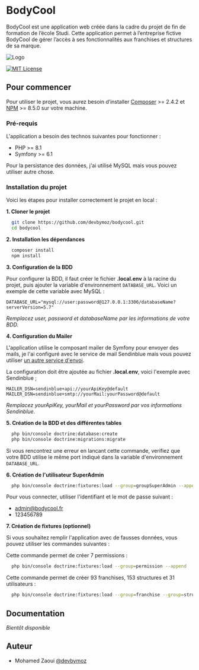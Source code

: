 # BodyCool
BodyCool est une application web créée dans la cadre du projet de fin de formation de l’école Studi. 
Cette application permet à l’entreprise fictive BodyCool de gérer l’accès à ses fonctionnalités aux franchises et structures de sa marque.

![Logo](https://bodycool.devbymoz.com/images/others/logo-bodycool.svg)

[![MIT License](https://img.shields.io/badge/License-MIT-green.svg)](https://choosealicense.com/licenses/mit/)

## Pour commencer
Pour utiliser le projet, vous aurez besoin d’installer [Composer](https://getcomposer.org/download/) >= 2.4.2 et [NPM](https://nodejs.org/en/download/) >= 8.5.0 sur votre machine.

### Pré-requis
L'application a besoin des technos suivantes pour fonctionner :
- PHP >= 8.1
- Symfony >= 6.1

Pour la persistance des données, j'ai utilisé MySQL mais vous pouvez utiliser autre chose.

### Installation du projet
Voici les étapes pour installer correctement le projet en local :

**1. Cloner le projet**
```bash
  git clone https://github.com/devbymoz/bodycool.git
  cd bodycool
```

**2. Installation les dépendances**
```bash
  composer install
  npm install
```

**3. Configuration de la BDD**

Pour configurer la BDD, il faut créer le fichier **.local.env** à la racine du projet, puis ajouter la variable d'environnement `DATABASE_URL`.
Voici un exemple de cette variable avec MySQL :

`DATABASE_URL="mysql://user:password@127.0.0.1:3306/databaseName?serverVersion=5.7"`

*Remplacez user, password et databaseName par les informations de votre BDD.*

**4. Configuration du Mailer**

L'application utilise le composant mailer de Symfony pour envoyer des mails, je l'ai configuré avec le service de mail Sendinblue mais vous pouvez utiliser [un autre service d'envoi](https://symfony.com/doc/current/mailer.html#transport-setup).

La configuration doit être ajoutée au fichier **.local.env**, voici l'exemple avec Sendinblue ;

`MAILER_DSN=sendinblue+api://yourApiKey@default`
`MAILER_DSN=sendinblue+smtp://yourMail:yourPassword@default`

*Remplacez yourApiKey, yourMail et yourPassword par vos informations Sendinblue.*

**5. Création de la BDD et des différentes tables**

```bash
  php bin/console doctrine:database:create
  php bin/console doctrine:migrations:migrate
```

Si vous rencontrez une erreur en lancant cette commande, verifiez que votre BDD utilise le même port indiqué dans la variable d'environnement `DATABASE_URL`.

**6. Création de l'utilisateur SuperAdmin**

```bash
  php bin/console doctrine:fixtures:load --group=groupSuperAdmin --append
```

Pour vous connecter, utiliser l'identifiant et le mot de passe suivant :
- admin@bodycool.fr
- 123456789


**7. Création de fixtures (optionnel)**

Si vous souhaitez remplir l'application avec de fausses données, vous pouvez utiliser les commandes suivantes :

Cette commande permet de créer 7 permissions :
```bash
  php bin/console doctrine:fixtures:load --group=permission --append
```

Cette commande permet de créer 93 franchises, 153 structures et 31 utilisateurs :

```bash
  php bin/console doctrine:fixtures:load --group=franchise --group=structure --group=user --append
```
## Documentation

*Bientôt disponible*


## Auteur

- Mohamed Zaoui [@devbymoz](https://github.com/devbymoz)



